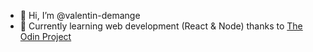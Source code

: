 - 👋 Hi, I’m @valentin-demange
- 🌱 Currently learning web development (React & Node) thanks to [The Odin Project](https://www.theodinproject.com/)
